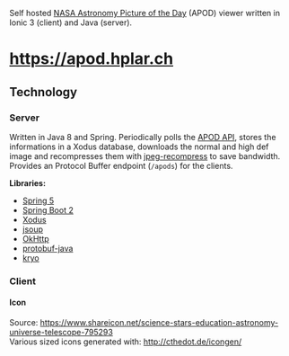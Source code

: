 Self hosted [NASA Astronomy Picture of the Day](https://apod.nasa.gov/apod/astropix.html) (APOD) viewer written in Ionic 3 (client) and Java (server).

# https://apod.hplar.ch


## Technology

### Server
Written in Java 8 and Spring. 
Periodically polls the [APOD API](https://api.nasa.gov/api.html), stores the informations in a Xodus database, downloads the normal and high def image and recompresses them with [jpeg-recompress](https://github.com/danielgtaylor/jpeg-archive) to save bandwidth.      
Provides an Protocol Buffer endpoint (`/apods`) for the clients.

**Libraries:**
  * [Spring 5](https://projects.spring.io/spring-framework/)
  * [Spring Boot 2](https://projects.spring.io/spring-boot/)
  * [Xodus](https://github.com/JetBrains/xodus)
  * [jsoup](https://jsoup.org/)
  * [OkHttp](http://square.github.io/okhttp/)
  * [protobuf-java](https://github.com/google/protobuf)
  * [kryo](https://github.com/EsotericSoftware/kryo)


### Client

#### Icon
Source: https://www.shareicon.net/science-stars-education-astronomy-universe-telescope-795293      
Various sized icons generated with: http://cthedot.de/icongen/

